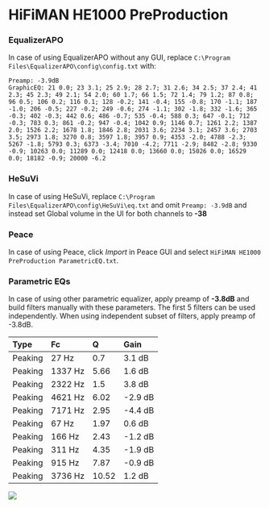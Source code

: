 # HiFiMAN HE1000 PreProduction

### EqualizerAPO
In case of using EqualizerAPO without any GUI, replace `C:\Program Files\EqualizerAPO\config\config.txt`
with:
```
Preamp: -3.9dB
GraphicEQ: 21 0.0; 23 3.1; 25 2.9; 28 2.7; 31 2.6; 34 2.5; 37 2.4; 41 2.3; 45 2.3; 49 2.1; 54 2.0; 60 1.7; 66 1.5; 72 1.4; 79 1.2; 87 0.8; 96 0.5; 106 0.2; 116 0.1; 128 -0.2; 141 -0.4; 155 -0.8; 170 -1.1; 187 -1.0; 206 -0.5; 227 -0.2; 249 -0.6; 274 -1.1; 302 -1.8; 332 -1.6; 365 -0.3; 402 -0.3; 442 0.6; 486 -0.7; 535 -0.4; 588 0.3; 647 -0.1; 712 -0.3; 783 0.3; 861 -0.2; 947 -0.4; 1042 0.9; 1146 0.7; 1261 2.2; 1387 2.0; 1526 2.2; 1678 1.8; 1846 2.8; 2031 3.6; 2234 3.1; 2457 3.6; 2703 3.5; 2973 1.8; 3270 0.8; 3597 1.8; 3957 0.9; 4353 -2.0; 4788 -2.3; 5267 -1.8; 5793 0.3; 6373 -3.4; 7010 -4.2; 7711 -2.9; 8482 -2.8; 9330 -0.9; 10263 0.0; 11289 0.0; 12418 0.0; 13660 0.0; 15026 0.0; 16529 0.0; 18182 -0.9; 20000 -6.2
```

### HeSuVi
In case of using HeSuVi, replace `C:\Program Files\EqualizerAPO\config\HeSuVi\eq.txt` and omit `Preamp:
-3.9dB` and instead set Global volume in the UI for both channels to **-38**

### Peace
In case of using Peace, click *Import* in Peace GUI and select `HiFiMAN HE1000 PreProduction ParametricEQ.txt`.

### Parametric EQs
In case of using other parametric equalizer, apply preamp of **-3.8dB** and build filters manually
with these parameters. The first 5 filters can be used independently.
When using independent subset of filters, apply preamp of -3.8dB.

| Type    | Fc      |     Q | Gain    |
|:--------|:--------|:------|:--------|
| Peaking | 27 Hz   |  0.7  | 3.1 dB  |
| Peaking | 1337 Hz |  5.66 | 1.6 dB  |
| Peaking | 2322 Hz |  1.5  | 3.8 dB  |
| Peaking | 4621 Hz |  6.02 | -2.9 dB |
| Peaking | 7171 Hz |  2.95 | -4.4 dB |
| Peaking | 67 Hz   |  1.97 | 0.6 dB  |
| Peaking | 166 Hz  |  2.43 | -1.2 dB |
| Peaking | 311 Hz  |  4.35 | -1.9 dB |
| Peaking | 915 Hz  |  7.87 | -0.9 dB |
| Peaking | 3736 Hz | 10.52 | 1.2 dB  |

![](https://raw.githubusercontent.com/jaakkopasanen/AutoEq/master/results/innerfidelity/sbaf-serious/HiFiMAN%20HE1000%20PreProduction/HiFiMAN%20HE1000%20PreProduction.png)